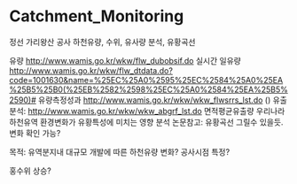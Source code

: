 # Catchment_Monitoring

정선 가리왕산 공사
하천유량, 수위, 유사량 분석, 유황곡선

유량 http://www.wamis.go.kr/wkw/flw_dubobsif.do
실시간 일유량 http://www.wamis.go.kr/wkw/flw_dtdata.do?code=1001630&name=%25EC%25A0%2595%25EC%2584%25A0%25EA%25B5%25B0(%25EB%2582%2598%25EC%25A0%2584%25EA%25B5%2590)#
유량측정성과 http://www.wamis.go.kr/wkw/wkw_flwsrrs_lst.do ()
유출분석: http://www.wamis.go.kr/wkw/wkw_abgrf_lst.do 면적평균유출량
우리나라 하천유역 환경변화가 유황특성에 미치는 영향 분석 논문참고: 유황곡선 그릴수 있을듯. 변화 확인 가능?

목적: 유역분지내 대규모 개발에 따른 하천유량 변화?
공사시점 특정?

홍수위 상승?
